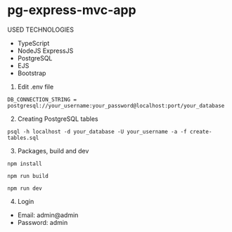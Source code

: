 # pg-express-mvc-app

USED TECHNOLOGIES
- TypeScript
- NodeJS ExpressJS
- PostgreSQL
- EJS
- Bootstrap


1. Edit .env file

```
DB_CONNECTION_STRING = postgresql://your_username:your_password@localhost:port/your_database

```


2. Creating PostgreSQL tables
```
psql -h localhost -d your_database -U your_username -a -f create-tables.sql

```


3. Packages, build and dev

```
npm install
```

```
npm run build
```

```
npm run dev
```


4. Login

- Email: admin@admin
- Password: admin